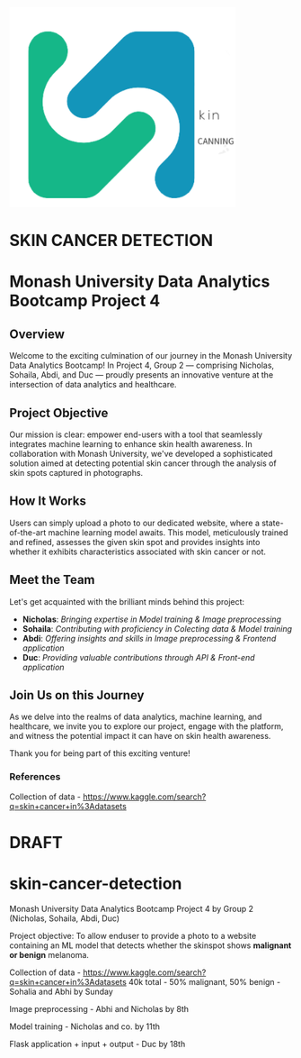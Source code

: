 ![Project Image](static/images/icon.png)
# SKIN CANCER DETECTION
# Monash University Data Analytics Bootcamp Project 4

## Overview

Welcome to the exciting culmination of our journey in the Monash University Data Analytics Bootcamp! In Project 4, Group 2 — comprising Nicholas, Sohaila, Abdi, and Duc — proudly presents an innovative venture at the intersection of data analytics and healthcare.

## Project Objective

Our mission is clear: empower end-users with a tool that seamlessly integrates machine learning to enhance skin health awareness. In collaboration with Monash University, we've developed a sophisticated solution aimed at detecting potential skin cancer through the analysis of skin spots captured in photographs.

## How It Works

Users can simply upload a photo to our dedicated website, where a state-of-the-art machine learning model awaits. This model, meticulously trained and refined, assesses the given skin spot and provides insights into whether it exhibits characteristics associated with skin cancer or not.

## Meet the Team

Let's get acquainted with the brilliant minds behind this project:

- **Nicholas**: *Bringing expertise in Model training & Image preprocessing*
- **Sohaila**: *Contributing with proficiency in Colecting data & Model training*
- **Abdi**: *Offering insights and skills in Image preprocessing & Frontend application*
- **Duc**: *Providing valuable contributions through API & Front-end application*

## Join Us on this Journey

As we delve into the realms of data analytics, machine learning, and healthcare, we invite you to explore our project, engage with the platform, and witness the potential impact it can have on skin health awareness.

Thank you for being part of this exciting venture!

### References

Collection of data - https://www.kaggle.com/search?q=skin+cancer+in%3Adatasets

# DRAFT
# skin-cancer-detection
Monash University Data Analytics Bootcamp Project 4 by Group 2 (Nicholas, Sohaila, Abdi, Duc)

Project objective:
To allow enduser to provide a photo to a website containing an ML model that detects whether the skinspot shows **malignant or benign** melanoma.

Collection of data - https://www.kaggle.com/search?q=skin+cancer+in%3Adatasets
40k total - 50% malignant, 50% benign - Sohalia and Abhi by Sunday

Image preprocessing - Abhi and Nicholas by 8th

Model training - Nicholas and co. by 11th

Flask application + input + output - Duc by 18th
